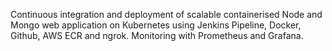Continuous integration and deployment of scalable containerised Node and Mongo web application on Kubernetes using Jenkins Pipeline, Docker, Github, AWS ECR and ngrok. Monitoring with Prometheus and Grafana.
